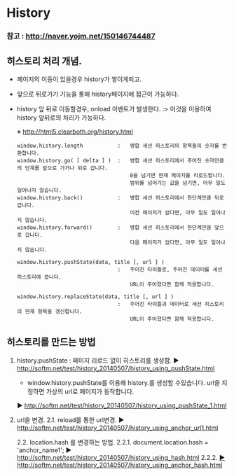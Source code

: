 # History
### 참고 : http://naver.yojm.net/150146744487

## 히스토리 처리 개념.
  - 페이지의 이동이 있을경우 history가 쌓이게되고.
  - 앞으로 뒤로가기 기능을 통해 history페이지에 접근이 가능하다.
  - history 앞 뒤로 이동할경우, onload 이벤트가 발생한다.
      :> 이것을 이용하여 history 앞뒤로의 처리가 가능하다.

    ※ http://html5.clearboth.org/history.html

        window.history.length           :   병합 세션 히스토리의 항목들의 숫자를 반환합니다.
        window.history.go( [ delta ] )  :   병합 세션 히스토리에서 주어진 숫자만큼의 단계를 앞으로 가거나 뒤로 갑니다.
                                            0을 넘기면 현재 페이지를 리로드합니다.
                                            범위를 넘어가는 값을 넘기면, 아무 일도 일어나지 않습니다.
        window.history.back()           :   병합 세션 히스토리에서 한단계만큼 뒤로 갑니다.
                                            이전 페이지가 없다면, 아무 일도 일어나지 않습니다.
        window.history.forward()        :   병합 세션 히스토리에서 한단계만큼 앞으로 갑니다.
                                            다음 페이지가 없다면, 아무 일도 일어나지 않습니다.

        window.history.pushState(data, title [, url ] )
                                        :   주어진 타이틀로, 주어진 데이터를 세션 히스토리에 씁니다.
                                            URL이 주어졌다면 함께 적용합니다.

        window.history.replaceState(data, title [, url ] )
                                        :   주어진 타이틀과 데이터로 세션 히스토리의 현재 항목을 갱신합니다.
                                            URL이 주어졌다면 함께 적용합니다.

## 히스토리를 만드는 방법
  1. history.pushState
      : 페이지 리로드 없이 히스토리를 생성함.
      ▶ http://softm.net/test/history_20140507/history_using_pushState.html
      - window.history.pushState를 이용해 history.를 생성할 수있습니다.
        url을 지정하면 가상의 url로 페이지가 동작합니다.

      ▶ http://softm.net/test/history_20140507/history_using_pushState_1.html

  2. url을 변경.
      2.1. reload를 통한 url변경.
          ▶ http://softm.net/test/history_20140507/history_using_anchor_url1.html

      2.2. location.hash 를 변경하는 방법.
          2.2.1. document.location.hash = 'anchor_name1';
              ▶ http://softm.net/test/history_20140507/history_using_hash.html
          2.2.2. <a href="test.html#anchor_name1">
              ▶ http://softm.net/test/history_20140507/history_using_anchor_hash.html
